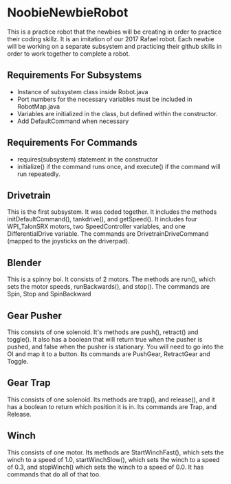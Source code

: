 # NoobieNewbieRobot

This is a practice robot that the newbies will be creating in order to practice their coding skillz. It is an imitation of our 2017 Rafael robot. Each newbie will be working on a separate subsystem and practicing their github skills in order to work together to complete a robot.

## Requirements For Subsystems

- Instance of subsystem class inside Robot.java
- Port numbers for the necessary variables must be included in RobotMap.java
- Variables are initialized in the class, but defined within the constructor.
- Add DefaultCommand when necessary

## Requirements For Commands

- requires(subsystem) statement in the constructor
- initialize() if the command runs once, and execute() if the command will run repeatedly.

## Drivetrain

This is the first subsystem. It was coded together. It includes the methods initDefaultCommand(), tankdrive(), and getSpeed(). It includes four WPI_TalonSRX motors, two SpeedController variables, and one DifferentialDrive variable. The commands are DrivetrainDriveCommand (mapped to the joysticks on the driverpad).

## Blender

This is a spinny boi. It consists of 2 motors. The methods are run(), which sets the motor speeds, runBackwards(), and stop(). The commands are Spin, Stop and SpinBackward

## Gear Pusher

This consists of one solenoid. It's methods are push(), retract() and toggle(). It also has a boolean that will return true when the pusher is pushed, and false when the pusher is stationary. You will need to go into the OI and map it to a button. Its commands are PushGear, RetractGear and Toggle.

## Gear Trap

This consists of one solenoid. Its methods are trap(), and release(), and it has a boolean to return which position it is in. Its commands are Trap, and Release.

## Winch

This consists of one motor. Its methods are StartWinchFast(), which sets the winch to a speed of 1.0, startWinchSlow(), which sets the winch to a speed of 0.3, and stopWinch() which sets the winch to a speed of 0.0. It has commands that do all of that too.
